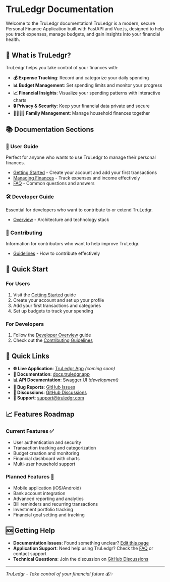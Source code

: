 # TruLedgr Documentation

Welcome to the TruLedgr documentation! TruLedgr is a modern, secure Personal Finance Application built with FastAPI and Vue.js, designed to help you track expenses, manage budgets, and gain insights into your financial health.

## 🌟 What is TruLedgr?

TruLedgr helps you take control of your finances with:

- **💰 Expense Tracking**: Record and categorize your daily spending
- **📊 Budget Management**: Set spending limits and monitor your progress
- **📈 Financial Insights**: Visualize your spending patterns with interactive charts
- **🔒 Privacy & Security**: Keep your financial data private and secure
- **👨‍👩‍👧‍👦 Family Management**: Manage household finances together

## 📚 Documentation Sections

### 👥 User Guide
Perfect for anyone who wants to use TruLedgr to manage their personal finances.

- [Getting Started](user/getting-started.md) - Create your account and add your first transactions
- [Managing Finances](user/managing-finances.md) - Track expenses and income effectively
- [FAQ](user/faq.md) - Common questions and answers

### 🛠️ Developer Guide
Essential for developers who want to contribute to or extend TruLedgr.

- [Overview](developer/overview.md) - Architecture and technology stack

### 🤝 Contributing
Information for contributors who want to help improve TruLedgr.

- [Guidelines](contributing/guidelines.md) - How to contribute effectively

## 🚀 Quick Start

### For Users
1. Visit the [Getting Started](user/getting-started.md) guide
2. Create your account and set up your profile
3. Add your first transactions and categories
4. Set up budgets to track your spending

### For Developers
1. Follow the [Developer Overview](developer/overview.md) guide
2. Check out the [Contributing Guidelines](contributing/guidelines.md)

## 🔗 Quick Links

- **🌐 Live Application**: [TruLedgr App](https://truledgr.app) *(coming soon)*
- **📖 Documentation**: [docs.truledgr.app](https://docs.truledgr.app)
- **📊 API Documentation**: [Swagger UI](http://localhost:8000/docs) *(development)*
- **🐛 Bug Reports**: [GitHub Issues](https://github.com/McGuireTechnology/truledgr/issues)
- **💬 Discussions**: [GitHub Discussions](https://github.com/McGuireTechnology/truledgr/discussions)
- **📧 Support**: [support@truledgr.com](mailto:support@truledgr.com)

## 📈 Features Roadmap

### Current Features ✅
- User authentication and security
- Transaction tracking and categorization
- Budget creation and monitoring
- Financial dashboard with charts
- Multi-user household support

### Planned Features 🚧
- Mobile application (iOS/Android)
- Bank account integration
- Advanced reporting and analytics
- Bill reminders and recurring transactions
- Investment portfolio tracking
- Financial goal setting and tracking

## 🆘 Getting Help

- **Documentation Issues**: Found something unclear? [Edit this page](https://github.com/McGuireTechnology/truledgr/edit/main/docs/index.md)
- **Application Support**: Need help using TruLedgr? Check the [FAQ](user/faq.md) or contact support
- **Technical Questions**: Join the discussion on [GitHub Discussions](https://github.com/McGuireTechnology/truledgr/discussions)

---

*TruLedgr - Take control of your financial future* 💰✨
